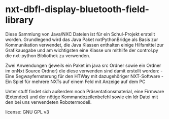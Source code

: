 nxt-dbfl-display-bluetooth-field-library
========

Diese Sammlung von Java/NXC Dateien ist für ein Schul-Projekt erstellt worden.
Grundlegend wird das Java Paket nxtPythonBridge als Basis zur Kommunikation verwendet,
die Java Klassen enthalten einige Hilfsmittel zur Grafikausgabe 
und am wichtigsten eine Klasse um mithilfe der 
control.py die nxt-python Bibliothek zu verwenden.

Zwei Anwendungen  (jeweils ein Paket im java src Ordner 
sowie ein Ordner im onNxt Source Ordner) 
die diese verwenden sind damit erstellt worden:
-Eine Segwayfernsterung für den HTWay mit dazugehöriger NXT-Software
-Ein Spiel für mehrere NXTs auf einem Feld mit Anzeige auf dem PC

Unter stuff findet sich außerdem noch Präsentationsmaterial, eine Firmware (Extended) und der nötige Kommandozeilenbefehl
sowie ein ldr Datei mit den bei uns verwendeten Robotermodell.

license: GNU GPL v3
